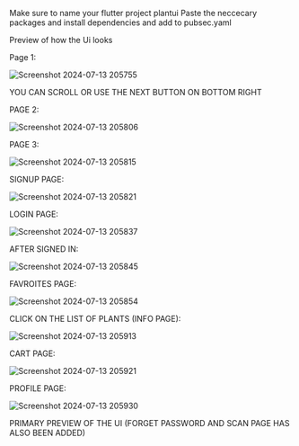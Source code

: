 Make sure to name your flutter project plantui
Paste the neccecary packages and install dependencies and add to pubsec.yaml


Preview of how the Ui looks

Page 1:


![Screenshot 2024-07-13 205755](https://github.com/user-attachments/assets/1e03044a-1da3-4ff6-9be1-af56e7ef1188)

YOU CAN SCROLL OR USE THE NEXT BUTTON ON BOTTOM RIGHT


PAGE 2: 

![Screenshot 2024-07-13 205806](https://github.com/user-attachments/assets/e0918c10-2419-4825-a995-c684f58aa474)


PAGE 3: 


![Screenshot 2024-07-13 205815](https://github.com/user-attachments/assets/a52b4e7a-d12b-41a1-800b-d1128b66656a)



SIGNUP PAGE:

![Screenshot 2024-07-13 205821](https://github.com/user-attachments/assets/3e3c477b-13a6-4e82-8863-a7505cffc599)


LOGIN PAGE:


![Screenshot 2024-07-13 205837](https://github.com/user-attachments/assets/aa8d31e3-4a19-4f96-abf1-00aa02909b4a)


AFTER SIGNED IN:


![Screenshot 2024-07-13 205845](https://github.com/user-attachments/assets/8a58f0c3-1532-4f16-9bcb-f73ff334bbff)


FAVROITES PAGE:


![Screenshot 2024-07-13 205854](https://github.com/user-attachments/assets/b3f2d528-c40c-4833-9b43-1e5407b91467)



CLICK ON THE LIST OF PLANTS (INFO PAGE):


![Screenshot 2024-07-13 205913](https://github.com/user-attachments/assets/761a99d3-96c0-42bb-aed9-e67491fdc92a)



CART PAGE:


![Screenshot 2024-07-13 205921](https://github.com/user-attachments/assets/2794c66c-d0bf-4354-9805-08b4df93ffac)


PROFILE PAGE:


![Screenshot 2024-07-13 205930](https://github.com/user-attachments/assets/2c95b5f2-f3cc-4567-b29f-d5b50d72d9d3)





PRIMARY PREVIEW OF THE UI (FORGET PASSWORD AND SCAN PAGE HAS ALSO BEEN ADDED)

